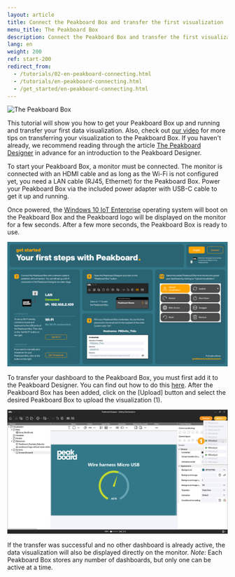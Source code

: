 ```yaml
---
layout: article
title: Connect the Peakboard Box and transfer the first visualization
menu_title: The Peakboard Box
description: Connect the Peakboard Box and transfer the first visualization
lang: en
weight: 200
ref: start-200
redirect_from:
  - /tutorials/02-en-peakboard-connecting.html
  - /tutorials/en-peakboard-connecting.html
  - /get_started/en-peakboard-connecting.html
---
```


![The Peakboard Box](/assets/images/get_started/Peakboard-Box_technical-data_en.png)

This tutorial will show you how to get your Peakboard Box up and running and transfer your first data visualization.
Also, check out [our video](https://youtu.be/-6YyjhlpdjU) for more tips on transferring your visualization to the Peakboard Box.
If you haven't already, we recommend reading through the article [The Peakboard Designer](/get_started/en-peakboard-designer.html) in advance for an introduction to the Peakboard Designer. 

To start your Peakboard Box, a monitor must be connected. The monitor is connected with an HDMI cable and as long as the Wi-Fi is not configured yet, you need a LAN cable (RJ45, Ethernet) for the Peakboard Box. Power your Peakboard Box via the included power adapter with USB-C cable to get it up and running.

Once powered, the [Windows 10 IoT Enterprise](https://docs.microsoft.com/de-de/windows/iot-core/windows-iot-enterprise) operating system will boot on the Peakboard Box and the Peakboard logo will be displayed on the monitor for a few seconds. 
After a few more seconds, the Peakboard Box is ready to use. 

![Initial Screen](/assets/images/get_started/Peakboard-Box_InitialScreen_en.png)

To transfer your dashboard to the Peakboard Box, you must first add it to the Peakboard Designer.
You can find out how to do this [here](/administration/07-en-add.html).
After the Peakboard Box has been added, click on the [Upload] button and select the desired Peakboard Box to upload the visualization (1).

![Upload Visualization](/assets/images/get_started/Peakboard-Box_Upload_en.png)

If the transfer was successful and no other dashboard is already active, the data visualization will also be displayed directly on the monitor. 
*Note:* Each Peakboard Box stores any number of dashboards, but only one can be active at a time.
